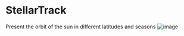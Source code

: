 # StellarTrack
Present the orbit of the sun in different latitudes and seasons
![image](https://user-images.githubusercontent.com/64363701/123119431-1e07f700-d476-11eb-930e-ab58f0e0adb7.png)
